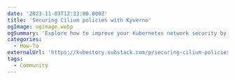 ```yaml
---
date: '2023-11-03T12:33:00.000Z'
title: 'Securing Cilium policies with Kyverno'
ogImage: ogimage.webp
ogSummary: 'Explore how to improve your Kubernetes network security by integrating Cilium with Kyverno, enabling precise governance and real-time policy enforcement for Cilium Network Policies'
categories:
  - How-To
externalUrl: 'https://kubestory.substack.com/p/securing-cilium-policies-with-kyverno'
tags:
  - Community
---
```

